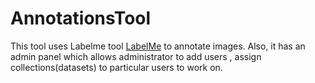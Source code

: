 # AnnotationsTool

This tool uses Labelme tool  [LabelMe](http://labelme.csail.mit.edu) to annotate images.
Also, it has an admin panel which allows administrator to add users , assign collections(datasets) to particular users to work on.

